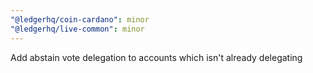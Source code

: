 ```yaml
---
"@ledgerhq/coin-cardano": minor
"@ledgerhq/live-common": minor
---
```


Add abstain vote delegation to accounts which isn't already delegating
